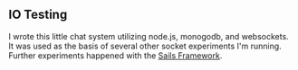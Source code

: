 ## IO Testing

I wrote this little chat system utilizing node.js, monogodb, and websockets.
It was used as the basis of several other socket experiments I'm running.  Further experiments happened with the [Sails Framework](https://sailsjs.com/).